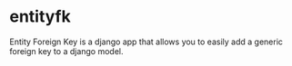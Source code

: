 entityfk
========

Entity Foreign Key is a django app that allows you to easily add a generic foreign key to a django model. 
